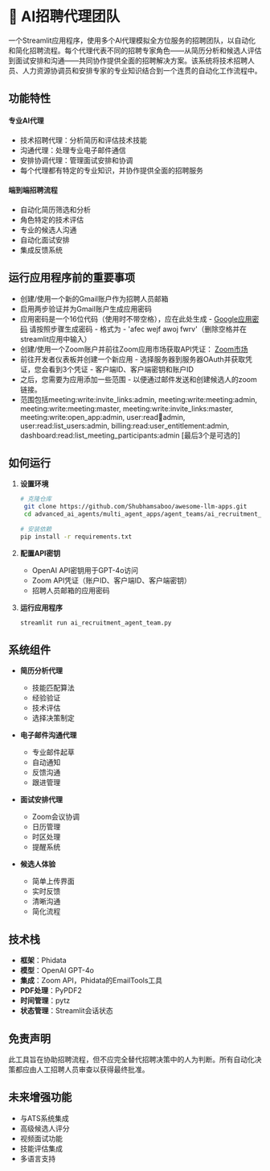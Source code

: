 # 💼 AI招聘代理团队

一个Streamlit应用程序，使用多个AI代理模拟全方位服务的招聘团队，以自动化和简化招聘流程。每个代理代表不同的招聘专家角色——从简历分析和候选人评估到面试安排和沟通——共同协作提供全面的招聘解决方案。该系统将技术招聘人员、人力资源协调员和安排专家的专业知识结合到一个连贯的自动化工作流程中。

## 功能特性

#### 专业AI代理

- 技术招聘代理：分析简历和评估技术技能
- 沟通代理：处理专业电子邮件通信
- 安排协调代理：管理面试安排和协调
- 每个代理都有特定的专业知识，并协作提供全面的招聘服务

#### 端到端招聘流程
- 自动化简历筛选和分析
- 角色特定的技术评估
- 专业的候选人沟通
- 自动化面试安排
- 集成反馈系统

## 运行应用程序前的重要事项

- 创建/使用一个新的Gmail账户作为招聘人员邮箱
- 启用两步验证并为Gmail账户生成应用密码
- 应用密码是一个16位代码（使用时不带空格），应在此处生成 - [Google应用密码](https://support.google.com/accounts/answer/185833?hl=en) 请按照步骤生成密码 - 格式为 - 'afec wejf awoj fwrv'（删除空格并在streamlit应用中输入）
- 创建/使用一个Zoom账户并前往Zoom应用市场获取API凭证：
[Zoom市场](https://marketplace.zoom.us)
- 前往开发者仪表板并创建一个新应用 - 选择服务器到服务器OAuth并获取凭证，您会看到3个凭证 - 客户端ID、客户端密钥和账户ID
- 之后，您需要为应用添加一些范围 - 以便通过邮件发送和创建候选人的zoom链接。
- 范围包括meeting:write:invite_links:admin, meeting:write:meeting:admin, meeting:write:meeting:master, meeting:write:invite_links:master, meeting:write:open_app:admin, user:read:email:admin, user:read:list_users:admin, billing:read:user_entitlement:admin, dashboard:read:list_meeting_participants:admin [最后3个是可选的]

## 如何运行

1. **设置环境**
   ```bash
   # 克隆仓库
    git clone https://github.com/Shubhamsaboo/awesome-llm-apps.git
    cd advanced_ai_agents/multi_agent_apps/agent_teams/ai_recruitment_agent_team
    
   # 安装依赖
   pip install -r requirements.txt
   ```

2. **配置API密钥**
   - OpenAI API密钥用于GPT-4o访问
   - Zoom API凭证（账户ID、客户端ID、客户端密钥）
   - 招聘人员邮箱的应用密码

3. **运行应用程序**
   ```bash
   streamlit run ai_recruitment_agent_team.py
   ```

## 系统组件

- **简历分析代理**
  - 技能匹配算法
  - 经验验证
  - 技术评估
  - 选择决策制定

- **电子邮件沟通代理**
  - 专业邮件起草
  - 自动通知
  - 反馈沟通
  - 跟进管理

- **面试安排代理**
  - Zoom会议协调
  - 日历管理
  - 时区处理
  - 提醒系统

- **候选人体验**
  - 简单上传界面
  - 实时反馈
  - 清晰沟通
  - 简化流程

## 技术栈

- **框架**：Phidata
- **模型**：OpenAI GPT-4o
- **集成**：Zoom API，Phidata的EmailTools工具
- **PDF处理**：PyPDF2
- **时间管理**：pytz
- **状态管理**：Streamlit会话状态

## 免责声明

此工具旨在协助招聘流程，但不应完全替代招聘决策中的人为判断。所有自动化决策都应由人工招聘人员审查以获得最终批准。

## 未来增强功能

- 与ATS系统集成
- 高级候选人评分
- 视频面试功能
- 技能评估集成
- 多语言支持